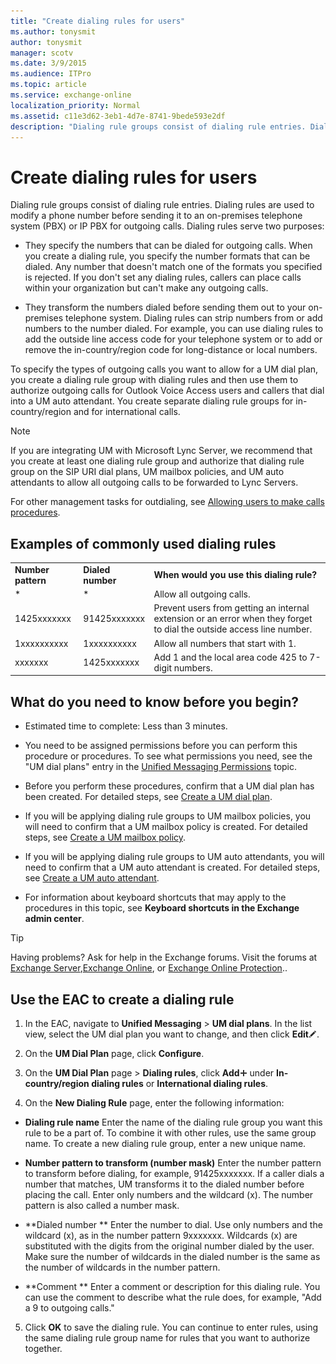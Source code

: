 ```yaml
---
title: "Create dialing rules for users"
ms.author: tonysmit
author: tonysmit
manager: scotv
ms.date: 3/9/2015
ms.audience: ITPro
ms.topic: article
ms.service: exchange-online
localization_priority: Normal
ms.assetid: c11e3d62-3eb1-4d7e-8741-9bede593e2df
description: "Dialing rule groups consist of dialing rule entries. Dialing rules are used to modify a phone number before sending it to an on-premises telephone system (PBX) or IP PBX for outgoing calls. Dialing rules serve two purposes:"
---
```


# Create dialing rules for users

Dialing rule groups consist of dialing rule entries. Dialing rules are used to modify a phone number before sending it to an on-premises telephone system (PBX) or IP PBX for outgoing calls. Dialing rules serve two purposes: 
  
- They specify the numbers that can be dialed for outgoing calls. When you create a dialing rule, you specify the number formats that can be dialed. Any number that doesn't match one of the formats you specified is rejected. If you don't set any dialing rules, callers can place calls within your organization but can't make any outgoing calls.
    
- They transform the numbers dialed before sending them out to your on-premises telephone system. Dialing rules can strip numbers from or add numbers to the number dialed. For example, you can use dialing rules to add the outside line access code for your telephone system or to add or remove the in-country/region code for long-distance or local numbers. 
    
To specify the types of outgoing calls you want to allow for a UM dial plan, you create a dialing rule group with dialing rules and then use them to authorize outgoing calls for Outlook Voice Access users and callers that dial into a UM auto attendant. You create separate dialing rule groups for in-country/region and for international calls. 
  
> [!NOTE]
> If you are integrating UM with Microsoft Lync Server, we recommend that you create at least one dialing rule group and authorize that dialing rule group on the SIP URI dial plans, UM mailbox policies, and UM auto attendants to allow all outgoing calls to be forwarded to Lync Servers. 
  
For other management tasks for outdialing, see [Allowing users to make calls procedures](allow-users-to-make-calls-procedures.md).
  
## Examples of commonly used dialing rules

||||
|:-----|:-----|:-----|
|**Number pattern** <br/> |**Dialed number** <br/> |**When would you use this dialing rule?** <br/> |
|\*  <br/> |\*  <br/> |Allow all outgoing calls.  <br/> |
|1425xxxxxxx  <br/> |91425xxxxxxx  <br/> |Prevent users from getting an internal extension or an error when they forget to dial the outside access line number.  <br/> |
|1xxxxxxxxxx  <br/> |1xxxxxxxxxx  <br/> |Allow all numbers that start with 1.  <br/> |
|xxxxxxx  <br/> |1425xxxxxxx  <br/> |Add 1 and the local area code 425 to 7-digit numbers.  <br/> |
   
## What do you need to know before you begin?

- Estimated time to complete: Less than 3 minutes.
    
- You need to be assigned permissions before you can perform this procedure or procedures. To see what permissions you need, see the "UM dial plans" entry in the [Unified Messaging Permissions](http://technet.microsoft.com/library/d326c3bc-8f33-434a-bf02-a83cc26a5498.aspx) topic. 
    
- Before you perform these procedures, confirm that a UM dial plan has been created. For detailed steps, see [Create a UM dial plan](../../voice-mail-unified-messaging/connect-voice-mail-system/create-um-dial-plan.md).
    
- If you will be applying dialing rule groups to UM mailbox policies, you will need to confirm that a UM mailbox policy is created. For detailed steps, see [Create a UM mailbox policy](../../voice-mail-unified-messaging/set-up-voice-mail/create-um-mailbox-policy.md).
    
- If you will be applying dialing rule groups to UM auto attendants, you will need to confirm that a UM auto attendant is created. For detailed steps, see [Create a UM auto attendant](../../voice-mail-unified-messaging/automatically-answer-and-route-calls/create-a-um-auto-attendant.md).
    
- For information about keyboard shortcuts that may apply to the procedures in this topic, see **Keyboard shortcuts in the Exchange admin center**.
    
> [!TIP]
> Having problems? Ask for help in the Exchange forums. Visit the forums at [Exchange Server](https://go.microsoft.com/fwlink/p/?linkId=60612),[Exchange Online](https://go.microsoft.com/fwlink/p/?linkId=267542), or [Exchange Online Protection](https://go.microsoft.com/fwlink/p/?linkId=285351).. 
  
## Use the EAC to create a dialing rule

1. In the EAC, navigate to **Unified Messaging** \> **UM dial plans**. In the list view, select the UM dial plan you want to change, and then click **Edit**![Edit icon](../../media/ITPro_EAC_EditIcon.gif). 
    
2. On the **UM Dial Plan** page, click **Configure**.
    
3. On the **UM Dial Plan** page \> **Dialing rules**, click **Add**![Add Icon](../../media/ITPro_EAC_AddIcon.gif) under **In-country/region dialing rules** or **International dialing rules**.
    
4. On the **New Dialing Rule** page, enter the following information: 
    
  - **Dialing rule name** Enter the name of the dialing rule group you want this rule to be a part of. To combine it with other rules, use the same group name. To create a new dialing rule group, enter a new unique name. 
    
  - **Number pattern to transform (number mask)** Enter the number pattern to transform before dialing, for example, 91425xxxxxxx. If a caller dials a number that matches, UM transforms it to the dialed number before placing the call. Enter only numbers and the wildcard (x). The number pattern is also called a number mask.
    
  - **Dialed number ** Enter the number to dial. Use only numbers and the wildcard (x), as in the number pattern 9xxxxxxx. Wildcards (x) are substituted with the digits from the original number dialed by the user. Make sure the number of wildcards in the dialed number is the same as the number of wildcards in the number pattern. 
    
  - **Comment ** Enter a comment or description for this dialing rule. You can use the comment to describe what the rule does, for example, "Add a 9 to outgoing calls." 
    
5. Click **OK** to save the dialing rule. You can continue to enter rules, using the same dialing rule group name for rules that you want to authorize together. 
    

